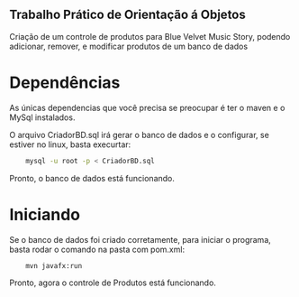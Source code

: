 ## Trabalho Prático de Orientação á Objetos
Criação de um controle de produtos para Blue Velvet Music Story, podendo adicionar, remover, e modificar produtos de um banco de dados

# Dependências

As únicas dependencias que você precisa se preocupar é ter o maven e o MySql instalados.

O arquivo CriadorBD.sql irá gerar o banco de dados e o configurar, se estiver no linux, basta execurtar:

```sh
    mysql -u root -p < CriadorBD.sql
``` 

Pronto, o banco de dados está funcionando.

# Iniciando

Se o banco de dados foi criado corretamente, para iniciar o programa, basta rodar o comando na pasta com pom.xml:

```sh
    mvn javafx:run
``` 

Pronto, agora o controle de Produtos está funcionando.

